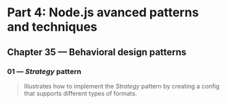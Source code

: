 # Part 4: Node.js avanced patterns and techniques
## Chapter 35 &mdash; Behavioral design patterns
### 01 &mdash; *Strategy* pattern
> Illustrates how to implement the *Strategy* pattern by creating a config that supports different types of formats.
